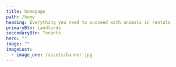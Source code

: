 ```yaml
---
title: homepage
path: /home
heading: Everything you need to succeed with animals in rentals
primaryBtn: Landlords
secondaryBtn: Tenants
hero: ""
image: ""
imageLust:
  - image_one: /assets/banner.jpg
---
```

